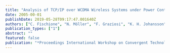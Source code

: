 ```yaml
---
title: "Analysis of TCP/IP over WCDMA Wireless Systems under Power Control, MAI and Link Level Error Recovery"
date: 2005-00-01
publishDate: 2019-05-28T09:17:47.001640Z
authors: ["C. Fischione", "N. Möller", "F. Graziosi", "K. H. Johansson", "H. Hjalmarsson", "F. Santucci"]
publication_types: ["1"]
abstract: ""
featured: false
publication: "*Proceedings International Workshop on Convergent Technologies (IWCT)*"
---
```


